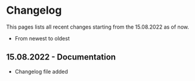 # Changelog

This pages lists all recent changes starting from the 15.08.2022 as of now.

* From newest to oldest

## 15.08.2022 - Documentation
- Changelog file added
